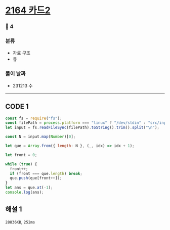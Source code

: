 # [2164 카드2](https://www.acmicpc.net/problem/2164)

### 🥈 4

### 분류

- 자료 구조
- 큐

### 풀이 날짜

- 231213 수

---

## CODE 1

```javascript
const fs = require("fs");
const filePath = process.platform === "linux" ? "/dev/stdin" : "src/input.txt";
let input = fs.readFileSync(filePath).toString().trim().split("\n");

const N = input.map(Number)[0];

let que = Array.from({ length: N }, (_, idx) => idx + 1);

let front = 0;

while (true) {
  front++;
  if (front === que.length) break;
  que.push(que[front++]);
}
let ans = que.at(-1);
console.log(ans);
```

## 해설 1

`28836KB`, `252ms`
